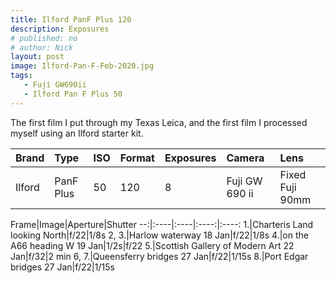 ```yaml
---
title: Ilford PanF Plus 120
description: Exposures
# published: no
# author: Nick
layout: post
image: Ilford-Pan-F-Feb-2020.jpg
tags:
   - Fuji GW690ii
   - Ilford Pan F Plus 50
---
```

The first film I put through my Texas Leica, and the first film I processed myself using an Ilford starter kit.

Brand|Type|ISO|Format|Exposures|Camera|Lens
:----|:---|:--|:-----|:--------|:-----|:----
Ilford|PanF Plus|50|120|8|Fuji GW 690 ii|Fixed Fuji 90mm

Frame|Image|Aperture|Shutter
--:|:----|:----|:----:|:----:
1.|Charteris Land looking North|f/22|1/8s 
2, 3.|Harlow waterway 18 Jan|f/22|1/8s 
4.|on the A66 heading W 19 Jan|1/2s|f/22 
5.|Scottish Gallery of Modern Art 22 Jan|f/32|2 min 
6, 7.|Queensferry bridges 27 Jan|f/22|1/15s 
8.|Port Edgar bridges 27 Jan|f/22|1/15s 
